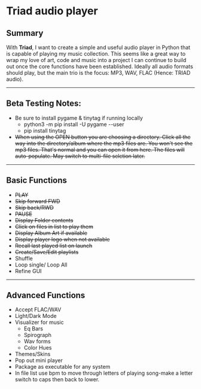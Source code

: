 # Triad audio player

## Summary
With **Triad**, I want to create a simple and useful audio player in Python that is capable of playing my music collection. This seems like a great way to wrap my love of art, code and music into a project I can continue to build out once the core functions have been established. Ideally all audio formats should play, but the main trio is the focus: MP3, WAV, FLAC (Hence: TRIAD audio).

---

## Beta Testing Notes:
* Be sure to install pygame & tinytag if running locally
   - python3 -m pip install -U pygame --user
   - pip install tinytag 
* ~~When using the OPEN button you are choosing a directory. Click all the way into the directory/album where the mp3 files are. You won't see the mp3 files. That's normal and you can open it from here. The files will auto-populate. May switch to multi-file selction later.~~

---

## Basic Functions 

* ~~PLAY~~
* ~~Skip forward FWD~~
* ~~Skip back/RWD~~
* ~~PAUSE~~
* ~~Display Folder contents~~
* ~~Click on files in list to play them~~
* ~~Display Album Art if available~~
* ~~Display player logo when not available~~
* ~~Recall last played list on launch~~
* ~~Create/Save/Edit playlists~~
* Shuffle
* Loop single/ Loop All
* Refine GUI

---

## Advanced Functions
* Accept FLAC/WAV
* Light/Dark Mode
* Visualizer for music
    * Eq Bars
    * Spirograph
    * Wav forms
    * Color Hues
* Themes/Skins
* Pop out mini player
* Package as executable for any system
* In file list use bpm to move through letters of playing song-make a letter switch to caps then back to lower.

